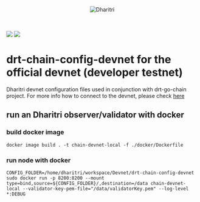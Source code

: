 <div style="text-align:center">
  <img
  src="https://raw.githubusercontent.com/dharitri/drt-go-chain/master/dharitri-logo.svg"
  alt="Dharitri">
</div>
<br>

<br>

[![](https://img.shields.io/badge/made%20by-Dharitri-blue.svg?style=flat-square)](http://dharitri.org/)
[![](https://img.shields.io/badge/project-Dharitri%20Devnet-blue.svg?style=flat-square)](http://dharitri.org/)

# drt-chain-config-devnet for the official devnet (developer testnet)

Dharitri devnet configuration files used in conjunction with drt-go-chain project. 
For more info how to connect to the devnet, please check [here](https://docs.dharitri.org/validators/nodes-scripts/config-scripts/)

## run an Dharitri observer/validator with docker

### build docker image
```docker image build . -t chain-devnet-local -f ./docker/Dockerfile```

### run node with docker
```
CONFIG_FOLDER=/home/dharitri/workspace/Devnet/drt-chain-config-devnet
sudo docker run -p 8200:8200 --mount type=bind,source=${CONFIG_FOLDER}/,destination=/data chain-devnet-local --validator-key-pem-file="/data/validatorKey.pem" --log-level *:DEBUG

```
